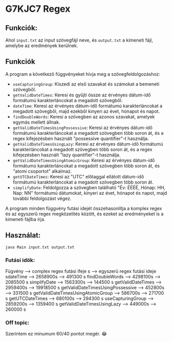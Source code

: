 # G7KJC7 Regex

## Funkciók:


Ahol `input.txt` az input szövegfájl neve, és `output.txt` a kimeneti fájl, amelybe az eredmények kerülnek.

## Funkciók

A program a következő függvényeket hívja meg a szövegfeldolgozáshoz:

- `useCapturingGroup`: Kiszedi az első szavakat és számokat a bemeneti szövegből.
- `getValidDateTimes`: Keresi és gyűjti össze az érvényes dátum-idő formátumú karakterláncokat a megadott szövegből.
- `dateTime`: Keresi az érvényes dátum-idő formátumú karakterláncokat a megadott szövegből, majd ezekből kinyeri az évet, hónapot és napot.
- `findDoubleWords`: Keresi a szövegben az azonos szavakat, amelyek egymás mellett állnak.
- `getValidDateTimesUsingPossessive`: Keresi az érvényes dátum-idő formátumú karakterláncokat a megadott szövegben több soron át, és a regex kifejezésben használt "possessive quantifier"-t használja.
- `getValidDateTimesUsingLazy`: Keresi az érvényes dátum-idő formátumú karakterláncokat a megadott szövegben több soron át, és a regex kifejezésben használt "lazy quantifier"-t használja.
- `getValidDateTimesUsingAtomicGroup`: Keresi az érvényes dátum-idő formátumú karakterláncokat a megadott szövegben több soron át, és "atomi csoportot" alkalmaz.
- `getUTCDateTimes`: Keresi az "UTC" előtaggal ellátott dátum-idő formátumú karakterláncokat a megadott szövegben több soron át.
- `simplifyDate`: Feldolgozza a szövegben található "Év: ÉÉÉÉ, Hónap: HH, Nap: NN" formátumú dátumokat, kinyeri az évet, hónapot és napot, majd további feldolgozást végez.

A program minden függvény futási idejét összehasonlítja a komplex regex és az egyszerű regex megközelítés között, és ezeket az eredményeket is a kimeneti fájlba írja.


## Használat:

`java Main input.txt output.txt`

### Futási idök:
Fügvény --> complex regex futási ifeje s --> egyszerü regex futási ideje sdateTime --> 2658900s --> 491300 s
findDoubleWords --> 4298100s --> 2085500 s
simplifyDate --> 1563300s --> 144500 s
getValidDateTimes --> 2959400s --> 19918500 s
getValidDateTimesUsingPossessive --> 452800s --> 331500 s
getValidDateTimesUsingAtomicGroup --> 586700s --> 271700 s
getUTCDateTimes --> 680100s --> 294300 s
useCapturingGroup --> 2859200s --> 1359400 s
getValidDateTimesUsingLazy --> 449000s --> 260000 s

### Off topic:
Szerintem ez minumum 60/40 pontot megér. 😂 

